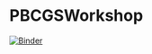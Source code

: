 # PBCGSWorkshop
[![Binder](https://mybinder.org/badge_logo.svg)](https://notebooks.gesis.org/binder/jupyter/user/ivanvishnu-pbcgsworkshop-f8yyv8kj/lab)
